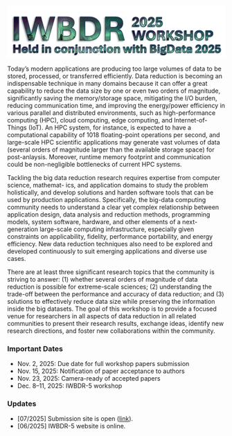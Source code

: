 <div class="banner-container">
  <img src="images/iwbdr25.png" alt="iWBDR25 Banner" class="banner-img">
</div>

Today’s modern applications are producing too large volumes of data to be stored, processed,
or transferred efficiently. Data reduction is becoming an indispensable technique in many
domains because it can offer a great capability to reduce the data size by one or even two
orders of magnitude, significantly saving the memory/storage space, mitigating the I/O burden,
reducing communication time, and improving the energy/power efficiency in various parallel
and distributed environments, such as high-performance computing (HPC), cloud computing,
edge computing, and Internet-of-Things (IoT). An HPC system, for instance, is expected to have
a computational capability of 1018 floating-point operations per second, and large-scale HPC
scientific applications may generate vast volumes of data (several orders of magnitude larger
than the available storage space) for post-anlaysis. Moreover, runtime memory footprint and
communication could be non-negligible bottlenecks of current HPC systems.

Tackling the big data reduction research requires expertise from computer science, mathemat-
ics, and application domains to study the problem holistically, and develop solutions and harden
software tools that can be used by production applications. Specifically, the big-data computing
community needs to understand a clear yet complex relationship between application design,
data analysis and reduction methods, programming models, system software, hardware, and
other elements of a next-generation large-scale computing infrastructure, especially given
constraints on applicability, fidelity, performance portability, and energy efficiency. New data
reduction techniques also need to be explored and developed continuously to suit emerging
applications and diverse use cases.

There are at least three significant research topics that the community is striving to answer:
(1) whether several orders of magnitude of data reduction is possible for extreme-scale sciences;
(2) understanding the trade-off between the performance and accuracy of data reduction; and (3)
solutions to effectively reduce data size while preserving the information inside the big datasets.
The goal of this workshop is to provide a focused venue for researchers in all aspects of data
reduction in all related communities to present their research results, exchange ideas, identify
new research directions, and foster new collaborations within the community.

### Important Dates

* Nov. 2, 2025: Due date for full workshop papers submission
* Nov. 15, 2025: Notification of paper acceptance to authors
* Nov. 23, 2025: Camera-ready of accepted papers
* Dec. 8–11, 2025: IWBDR-5 workshop

### Updates

* [07/2025] Submission site is open ([link](https://wi-lab.com/cyberchair/2025/bigdata25/scripts/submit.php?subarea=S01&undisplay_detail=1&wh=/cyberchair/2025/bigdata25/scripts/ws_submit.php)).
* [06/2025] IWBDR-5 website is online.
